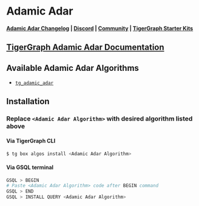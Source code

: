 
# Adamic Adar

#### [Adamic Adar Changelog](https://github.com/tigergraph/gsql-graph-algorithms/blob/master/algorithms/Topological_Link_Prediction/adamic_adar/CHANGELOG.md) | [Discord](https://discord.gg/vFbmPyvJJN) | [Community](https://community.tigergraph.com) | [TigerGraph Starter Kits](https://github.com/zrougamed/TigerGraph-Starter-Kits-Parser)

## [TigerGraph Adamic Adar Documentation](https://docs.tigergraph.com/graph-algorithm-library/)

## Available Adamic Adar Algorithms 

* [`tg_adamic_adar`](https://github.com/tigergraph/gsql-graph-algorithms/blob/github_link_fix/algorithms/Topological%20Link%20Prediction/adamic_adar/tg_adamic_adar.gsql)

## Installation 

### Replace `<Adamic Adar Algorithm>` with desired algorithm listed above 

#### Via TigerGraph CLI

```bash
$ tg box algos install <Adamic Adar Algorithm>
```

#### Via GSQL terminal

```bash
GSQL > BEGIN
# Paste <Adamic Adar Algorithm> code after BEGIN command
GSQL > END 
GSQL > INSTALL QUERY <Adamic Adar Algorithm>
```
